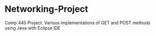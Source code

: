 # Networking-Project
Comp 445 Project.
Various implementations of GET and POST methods using Java with Eclipse IDE
